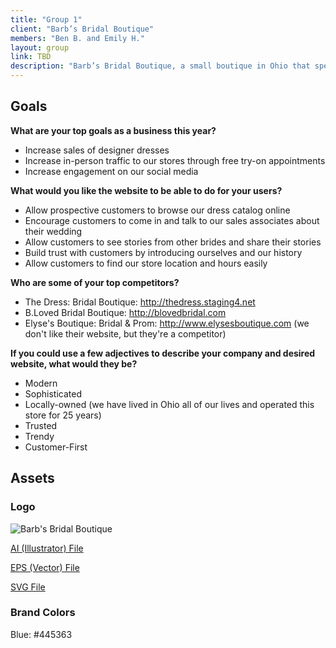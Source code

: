 ```yaml
---
title: "Group 1"
client: "Barb’s Bridal Boutique"
members: "Ben B. and Emily H."
layout: group
link: TBD
description: "Barb’s Bridal Boutique, a small boutique in Ohio that specializes in bridal wear."
---
```


## Goals

**What are your top goals as a business this year?**

* Increase sales of designer dresses
* Increase in-person traffic to our stores through free try-on appointments
* Increase engagement on our social media

**What would you like the website to be able to do for your users?**

* Allow prospective customers to browse our dress catalog online
* Encourage customers to come in and talk to our sales associates about their wedding
* Allow customers to see stories from other brides and share their stories
* Build trust with customers by introducing ourselves and our history
* Allow customers to find our store location and hours easily

**Who are some of your top competitors?**

* The Dress: Bridal Boutique: http://thedress.staging4.net
* B.Loved Bridal Boutique: http://blovedbridal.com
* Elyse's Boutique: Bridal & Prom: http://www.elysesboutique.com  (we don't like their website, but they're a competitor)

**If you could use a few adjectives to describe your company and desired website, what would they be?**

* Modern
* Sophisticated
* Locally-owned (we have lived in Ohio all of our lives and operated this store for 25 years)
* Trusted
* Trendy
* Customer-First

<!--http://evesbridalwear.co.za/product/prina/-->

## Assets

### Logo
<img src="/groups/assets/group1/barb.svg" alt="Barb's Bridal Boutique" />

<a href="/groups/assets/group1/barb.ai">AI (Illustrator) File</a>

<a href="/groups/assets/group1/barb.eps">EPS (Vector) File</a>

<a href="/groups/assets/group1/barb.svg">SVG File</a>

### Brand Colors

Blue: #445363